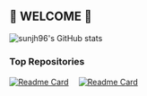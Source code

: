 ## 👋 WELCOME 👋

<!--
**sunjh96/sunjh96** is a ✨ _special_ ✨ repository because its `README.md` (this file) appears on your GitHub profile.

Here are some ideas to get you started:

- 🔭 I’m currently working on ...
- 🌱 I’m currently learning ...
- 👯 I’m looking to collaborate on ...
- 🤔 I’m looking for help with ...
- 💬 Ask me about ...
- 📫 How to reach me: ...
- 😄 Pronouns: ...
- ⚡ Fun fact: ...
-->
![sunjh96's GitHub stats](https://github-readme-stats.vercel.app/api?username=sunjh96&show_icons=true&theme=dracula&count_private=true)  

### Top Repositories

[![Readme Card](https://github-readme-stats.vercel.app/api/pin/?username=sunjh96&repo=sunjh96.github.io&show_owner=true)](https://sunjh96.github.io/)　 [![Readme Card](https://github-readme-stats.vercel.app/api/pin/?username=sunjh96&repo=CodeUp-Solutions&show_owner=true)](https://github.com/sunjh96/CodeUp-Solutions)
